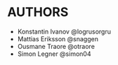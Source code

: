 AUTHORS
=======

- Konstantin Ivanov @logrusorgru
- Mattias Eriksson @snaggen
- Ousmane Traore @otraore
- Simon Legner @simon04
